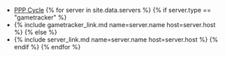 * [PPP Cycle](/assets/images/pppcycle.jpg)
{% for server in site.data.servers %}
	{% if server.type == "gametracker" %}
* {% include gametracker_link.md name=server.name  host=server.host %}
	{% else %}
* {% include server_link.md name=server.name  host=server.host %}
	{% endif %}
{% endfor %}
